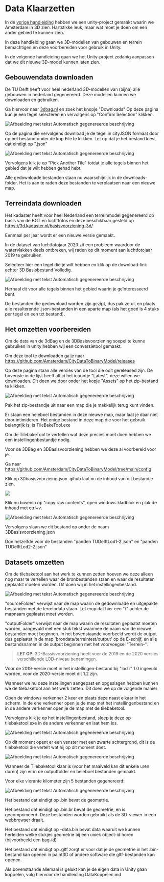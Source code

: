 # Data Klaarzetten

In de [vorige handleiding](TileSystemGebruiken.md) hebben we een unity-project gemaakt waarin we Amsterdam in 3D zien. 
Hartstikke leuk, maar wat moet je doen om een ander gebied te kunnen zien.

In deze handleiding gaan we 3D-modellen van gebouwen en terrein bemachtigen en deze voorbereiden voor gebruik in Unity.

In de volgende handleiding gaan we het Unity-project zodanig aanpassen dat we dit nieuwe 3D-model kunnen laten zien.

## Gebouwendata downloaden

De TU Delft heeft voor heel nederland 3D-modellen van (bijna) alle gebouwen in nederland gegenereerd. 
Deze modellen kunnen we downloaden en gebruiken.

Ga hiervoor naar [3dbag.nl](http://3dbag.nl) en zoek het knopje "Downloads"
Op deze pagina kun je een tegel selecteren en vervolgens op "Confirm Selection" klikken.

![Afbeelding met tekst Automatisch gegenereerde beschrijving](./imgs/dataklaarzetten/image1.png)

Op de pagina die vervolgens download je de tegel in cityJSON formaat door op het bestand onder de kop File te klikken. 
Let op dat je het bestand kiest dat eindigt op ".json"

![Afbeelding met tekst Automatisch gegenereerde beschrijving](./imgs/dataklaarzetten/image2.png)

Vervolgens klik je op "Pick Another Tile" totdat je alle tegels binnen het gebied dat je wilt hebben gehad hebt.

Alle gedownloade bestanden staan nu waarschijnlijk in de downloads-folder. 
Het is aan te raden deze bestanden te verplaatsen naar een nieuwe map.

## Terreindata downloaden

Het kadaster heeft voor heel Nederland een terreinmodel gegenereerd op basis van de BGT en luchtfotos en deze beschikbaar gesteld op <https://3d.kadaster.nl/basisvoorziening-3d/>

Eenmaal per jaar wordt er een nieuwe versie gemaakt.

In de dataset van luchtfotojaar 2020 zit een probleem waardoor de watervlakken deels ontbreken, wij raden op dit moment aan luchtfotojaar 2019 te gebruiken.

Selecteer hier een tegel die je wilt hebben en klik op de download-link achter 3D Basisbestand Volledig.

![Afbeelding met tekst Automatisch gegenereerde beschrijving](./imgs/dataklaarzetten/image3.png)

Herhaal dit voor alle tegels binnen het gebied waarin je geïnteresseerd bent.

De bestanden die gedownload worden zijn gezipt, dus pak ze uit en plaats alle resulterende .json-bestanden in een aparte map (als het goed is 4 stuks per tegel en een txt bestand).

## Het omzetten voorbereiden

Om de data van de 3dBag en de 3DBasisvoorziening soepel te kunne gebruiken in unity hebben wij een conversietool gemaakt.

Om deze tool te downloaden ga je naar <https://github.com/Amsterdam/CityDataToBinaryModel/releases>

Op deze pagina staan alle versies van de tool die ooit gereleased zijn.
De bovenste in de lijst heeft altijd het icoontje "Latest", deze willen we downloaden. 
Dit doen we door onder het kopje "Assets" op het zip-bestand te klikken.

![Afbeelding met tekst Automatisch gegenereerde beschrijving](./imgs/dataklaarzetten/image4.png)

Pak het zip-bestandje uit naar een map die je makkelijk terug kunt vinden.

Er staan een heleboel bestanden in deze nieuwe map, maar laat je daar niet door intimideren. 
Het enige bestand in deze map die voor het gebruik belangrijk is, is TileBakeTool.exe

Om de TilebakeTool te vertellen wat deze precies moet doen hebben we een instellingenbestandje nodig.

Voor de 3DBag en 3DBasisvoorziening hebben we deze al voorbereid voor je.

Ga naar <https://github.com/Amsterdam/CityDataToBinaryModel/tree/main/config>

Klik op 3Dbasisvoorzieing.json. gihub laat nu de inhoud van dit bestandje zien.

![](./imgs/dataklaarzetten/image5.png)

Klik nu bovenin op "copy raw contents", open windows kladblok en plak de
inhoud met ctrl+v.

![Afbeelding met tekst Automatisch gegenereerde
beschrijving](./imgs/dataklaarzetten/image6.png)



Vervolgens slaan we dit bestand op onder de naam 3DBasisvoorziening.json

Doe hetzelfde voor de bestanden "panden TUDelftLod1-2.json" en "panden TUDelftLod2-2.json"

## Datasets omzetten

Om de tilebaketool aan het werk te kunnen zetten hoeven we deze alleen nog maar te vertellen waar de bronbestanden staan en waar de resultaten
geplaatst moeten worden. Dit doen wij in het instellingenbestand.

![Afbeelding met tekst Automatisch gegenereerde beschrijving](./imgs/dataklaarzetten/image7.png)

"sourceFolder" verwijst naar de map waarin de gedownloade en uitgepakte bestanden met de terreindata staan. 
Let erop dat hier een "/" achter de mapnaam geplaatst moet worden.

"outputFolder" verwijst naar de map waarin de resultaten geplaatst moeten worden, aangevuld met een stuk tekst waarmee de naam van de
nieuwe bestanden moet beginnen. In het bovenstaande voorbeeld wordt de output dus geplaatst in de map 'brondata/terreintest/output' op de E-schijf, en alle bestandsnamen in de output beginnen met het voorvoegsel "Terrein-".

> **LET OP**: 3D-Bassisvoorziening heeft voor de 2019 en de 2020 versies verschillende LOD-niveau benamingen.

Voor de 2019-versie moet in het instellingen-bestand bij "lod :" 1.0 ingevuld worden, voor de 2020-versie moet dit 1.2 zijn.

Wanneer we nu deze instellingen aangepast en opgeslagen hebben kunnen we de tilebaketool aan het werk zetten. Dit doen we op de volgende manier:

Open de windows verkenner 2 keer en plaats deze naast elkaar in het scherm. 
In de ene verkenner open je de map met het instellingenbestand en in de andere verkenner open je de map met de tilebaketool.

Vervolgens klik je op het instellingenbestand, sleep je deze op tilebaketool.exe in de andere verkenner en laat hem los.

![Afbeelding met tekst Automatisch gegenereerde beschrijving](./imgs/dataklaarzetten/image8.png)

Op dit moment opent er een venster met een zwarte achtergrond, dit is de tilebaketool die vertelt wat hij op dit moment doet.

![Afbeelding met tekst Automatisch gegenereerde beschrijving](./imgs/dataklaarzetten/image9.png)

Wanneer de Tilebaketool klaar is (voor het maaiveld kan dit enkele uren duren) zijn er in de outputfolder en heleboel bestanden gemaakt.

Voor elke vierante kilometer zijn 5 bestanden gegenereerd:

![Afbeelding met tekst Automatisch gegenereerde beschrijving](./imgs/dataklaarzetten/image10.png)

Het bestand dat eindigt op .bin bevat de geometrie.

Het bestand dat eindigt op .bin.br bevat de geometrie, en is gecomprimeerd. 
Deze bestanden worden gebruikt als de 3D-viewer in een webbrowser draait.

Het bestand dat eindigt op -data.bin bevat data waaruit we kunnen herleiden welke stukjes geometrie bij een uniek object-id horen (bijvoorbeeld een bag-id)

Het bestand dat eindigt op .gltf zorgt er voor dat je de geometrie in het .bin-bestand kan openen in paint3D of andere software die gltf-bestanden kan openen.



Als bovenstaande allemaal is gelukt kan je de eigen data in Unity gaan koppelen, volg hiervoor de handleiding DataKoppelen.md
